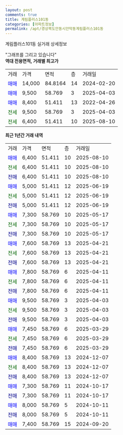 ```yaml
---
layout: post
comments: true
title: 계림플러스101동
categories: [아파트정보]
permalink: /apt/경상북도안동시안막동계림플러스101동
---
```


계림플러스101동 실거래 상세정보

<script type="text/javascript">
  google.charts.load('current', {'packages':['line', 'corechart']});
  google.charts.setOnLoadCallback(drawChart);

  function drawChart() {
    var data = new google.visualization.DataTable();
    data.addColumn('date', '거래일');
    data.addColumn('number', "매매");
    data.addColumn('number', "전세");
    data.addColumn('number', "전매");

    data.addRows([[new Date(Date.parse("2025-08-10")), 6400, null, null], [new Date(Date.parse("2025-08-10")), null, 6400, null], [new Date(Date.parse("2025-08-10")), null, null, 6400], [new Date(Date.parse("2025-06-19")), 5000, null, null], [new Date(Date.parse("2025-06-19")), null, 5000, null], [new Date(Date.parse("2025-06-19")), null, null, 5000], [new Date(Date.parse("2025-05-17")), 7300, null, null], [new Date(Date.parse("2025-05-17")), null, 7300, null], [new Date(Date.parse("2025-05-17")), null, null, 7300], [new Date(Date.parse("2025-04-21")), 7600, null, null], [new Date(Date.parse("2025-04-21")), null, 7600, null], [new Date(Date.parse("2025-04-21")), null, null, 7600], [new Date(Date.parse("2025-04-11")), 7800, null, null], [new Date(Date.parse("2025-04-11")), null, 7800, null], [new Date(Date.parse("2025-04-11")), null, null, 7800], [new Date(Date.parse("2025-04-03")), 9500, null, null], [new Date(Date.parse("2025-04-03")), null, 9500, null], [new Date(Date.parse("2025-04-03")), null, null, 9500], [new Date(Date.parse("2025-03-29")), 7450, null, null], [new Date(Date.parse("2025-03-29")), null, 7450, null], [new Date(Date.parse("2025-03-29")), null, null, 7450], [new Date(Date.parse("2024-12-07")), 8400, null, null], [new Date(Date.parse("2024-12-07")), null, 8400, null], [new Date(Date.parse("2024-12-07")), null, null, 8400], [new Date(Date.parse("2024-10-17")), 7300, null, null], [new Date(Date.parse("2024-10-17")), null, null, 7300], [new Date(Date.parse("2024-10-11")), 8000, null, null], [new Date(Date.parse("2024-10-11")), null, null, 8000], [new Date(Date.parse("2024-09-20")), 7400, null, null]]);

    var options = {
      hAxis: {
        format: 'yyyy/MM/dd'
      },    
      lineWidth: 0,
      pointsVisible: true,    
      title: '최근 1년간 유형별 실거래가 분포',
      legend: { position: 'bottom' }
    };

    var formatter = new google.visualization.NumberFormat({pattern:'###,###'} );
    formatter.format(data, 1);
    formatter.format(data, 2);
    
    setTimeout(function() {
        var chart = new google.visualization.LineChart(document.getElementById('columnchart_material'));
        chart.draw(data, (options));
        document.getElementById('loading').style.display = 'none';
    }, 200);
  }
</script>


<div id="loading" style="z-index:20; display: block; margin-left: 0px">"그래프를 그리고 있습니다"</div>
<div id="columnchart_material" style="width: 95%; margin-left: 0px; display: block"></div>
<!-- contents start -->
<b>역대 전용면적, 거래별 최고가</b>
<table class="sortable">
    <tr>
      <td>거래</td>
      <td>가격</td>
      <td>면적</td>
      <td>층</td>
      <td>거래일</td>
    </tr>
        <tr>
          <td><a style="color: blue">매매</a></td>
          <td>14,000</td>
          <td>84.8164</td>
          <td>14</td>
          <td>2024-02-20</td>
        </tr>            <tr>
          <td><a style="color: blue">매매</a></td>
          <td>9,500</td>
          <td>58.769</td>
          <td>3</td>
          <td>2025-04-03</td>
        </tr>            <tr>
          <td><a style="color: blue">매매</a></td>
          <td>8,400</td>
          <td>51.411</td>
          <td>13</td>
          <td>2022-04-26</td>
        </tr>        
        <tr>
              <td><a style="color: darkgreen">전세</a></td>
              <td>9,500</td>
              <td>58.769</td>
              <td>3</td>
              <td>2025-04-03</td>
            </tr>            <tr>
              <td><a style="color: darkgreen">전세</a></td>
              <td>6,400</td>
              <td>51.411</td>
              <td>10</td>
              <td>2025-08-10</td>
            </tr>        
    
</table>

<b>최근 1년간 거래 내역</b>

<table class="sortable">
    <tr>
      <td>거래</td>
      <td>가격</td>
      <td>면적</td>
      <td>층</td>
      <td>거래일</td>
    </tr>
    <tr>
      <td><a style="color: blue">매매</a></td>
      <td>6,400</td>
      <td>51.411</td>
      <td>10</td>
      <td>2025-08-10</td>
    </tr>          <tr>
      <td><a style="color: darkgreen">전세</a></td>
      <td>6,400</td>
      <td>51.411</td>
      <td>10</td>
      <td>2025-08-10</td>
    </tr>          <tr>
      <td><a style="color: darkblue">전매</a></td>
      <td>6,400</td>
      <td>51.411</td>
      <td>10</td>
      <td>2025-08-10</td>
    </tr>          <tr>
      <td><a style="color: blue">매매</a></td>
      <td>5,000</td>
      <td>51.411</td>
      <td>12</td>
      <td>2025-06-19</td>
    </tr>          <tr>
      <td><a style="color: darkgreen">전세</a></td>
      <td>5,000</td>
      <td>51.411</td>
      <td>12</td>
      <td>2025-06-19</td>
    </tr>          <tr>
      <td><a style="color: darkblue">전매</a></td>
      <td>5,000</td>
      <td>51.411</td>
      <td>12</td>
      <td>2025-06-19</td>
    </tr>          <tr>
      <td><a style="color: blue">매매</a></td>
      <td>7,300</td>
      <td>58.769</td>
      <td>10</td>
      <td>2025-05-17</td>
    </tr>          <tr>
      <td><a style="color: darkgreen">전세</a></td>
      <td>7,300</td>
      <td>58.769</td>
      <td>10</td>
      <td>2025-05-17</td>
    </tr>          <tr>
      <td><a style="color: darkblue">전매</a></td>
      <td>7,300</td>
      <td>58.769</td>
      <td>10</td>
      <td>2025-05-17</td>
    </tr>          <tr>
      <td><a style="color: blue">매매</a></td>
      <td>7,600</td>
      <td>58.769</td>
      <td>13</td>
      <td>2025-04-21</td>
    </tr>          <tr>
      <td><a style="color: darkgreen">전세</a></td>
      <td>7,600</td>
      <td>58.769</td>
      <td>13</td>
      <td>2025-04-21</td>
    </tr>          <tr>
      <td><a style="color: darkblue">전매</a></td>
      <td>7,600</td>
      <td>58.769</td>
      <td>13</td>
      <td>2025-04-21</td>
    </tr>          <tr>
      <td><a style="color: blue">매매</a></td>
      <td>7,800</td>
      <td>58.769</td>
      <td>6</td>
      <td>2025-04-11</td>
    </tr>          <tr>
      <td><a style="color: darkgreen">전세</a></td>
      <td>7,800</td>
      <td>58.769</td>
      <td>6</td>
      <td>2025-04-11</td>
    </tr>          <tr>
      <td><a style="color: darkblue">전매</a></td>
      <td>7,800</td>
      <td>58.769</td>
      <td>6</td>
      <td>2025-04-11</td>
    </tr>          <tr>
      <td><a style="color: blue">매매</a></td>
      <td>9,500</td>
      <td>58.769</td>
      <td>3</td>
      <td>2025-04-03</td>
    </tr>          <tr>
      <td><a style="color: darkgreen">전세</a></td>
      <td>9,500</td>
      <td>58.769</td>
      <td>3</td>
      <td>2025-04-03</td>
    </tr>          <tr>
      <td><a style="color: darkblue">전매</a></td>
      <td>9,500</td>
      <td>58.769</td>
      <td>3</td>
      <td>2025-04-03</td>
    </tr>          <tr>
      <td><a style="color: blue">매매</a></td>
      <td>7,450</td>
      <td>58.769</td>
      <td>6</td>
      <td>2025-03-29</td>
    </tr>          <tr>
      <td><a style="color: darkgreen">전세</a></td>
      <td>7,450</td>
      <td>58.769</td>
      <td>6</td>
      <td>2025-03-29</td>
    </tr>          <tr>
      <td><a style="color: darkblue">전매</a></td>
      <td>7,450</td>
      <td>58.769</td>
      <td>6</td>
      <td>2025-03-29</td>
    </tr>          <tr>
      <td><a style="color: blue">매매</a></td>
      <td>8,400</td>
      <td>58.769</td>
      <td>13</td>
      <td>2024-12-07</td>
    </tr>          <tr>
      <td><a style="color: darkgreen">전세</a></td>
      <td>8,400</td>
      <td>58.769</td>
      <td>13</td>
      <td>2024-12-07</td>
    </tr>          <tr>
      <td><a style="color: darkblue">전매</a></td>
      <td>8,400</td>
      <td>58.769</td>
      <td>13</td>
      <td>2024-12-07</td>
    </tr>          <tr>
      <td><a style="color: blue">매매</a></td>
      <td>7,300</td>
      <td>58.769</td>
      <td>11</td>
      <td>2024-10-17</td>
    </tr>          <tr>
      <td><a style="color: darkblue">전매</a></td>
      <td>7,300</td>
      <td>58.769</td>
      <td>11</td>
      <td>2024-10-17</td>
    </tr>          <tr>
      <td><a style="color: blue">매매</a></td>
      <td>8,000</td>
      <td>58.769</td>
      <td>5</td>
      <td>2024-10-11</td>
    </tr>          <tr>
      <td><a style="color: darkblue">전매</a></td>
      <td>8,000</td>
      <td>58.769</td>
      <td>5</td>
      <td>2024-10-11</td>
    </tr>          <tr>
      <td><a style="color: blue">매매</a></td>
      <td>7,400</td>
      <td>58.769</td>
      <td>15</td>
      <td>2024-09-20</td>
    </tr>      </table>
<!-- contents end -->    

